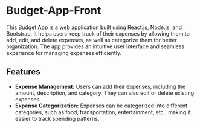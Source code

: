 # Budget-App-Front

This Budget App is a web application built using React.js, Node.js, and Bootstrap. It helps users keep track of their expenses by allowing them to add, edit, and delete expenses, as well as categorize them for better organization. The app provides an intuitive user interface and seamless experience for managing expenses efficiently.

## Features
* **Expense Management:** Users can add their expenses, including the amount, description, and category. They can also edit or delete existing expenses.
* **Expense Categorization:** Expenses can be categorized into different categories, such as food, transportation, entertainment, etc., making it easier to track spending patterns.
